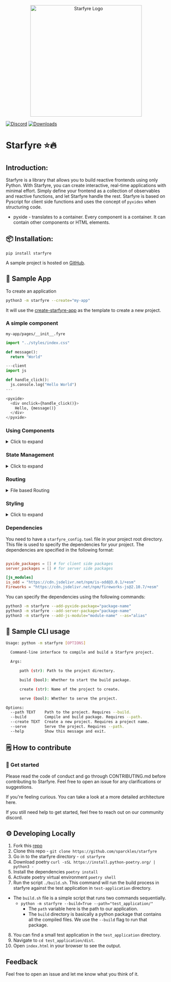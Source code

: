<p align="center">
  <img alt="Starfyre Logo" src="https://user-images.githubusercontent.com/29942790/221331176-609e156a-3896-4c1a-9386-7bf595dfb879.png" width="350" />
</p>

[![Discord](https://img.shields.io/discord/1080951642070978651?label=discord&logo=discord&logoColor=white&style=for-the-badge&color=blue)](https://discord.gg/ThQcpvJMZ6)
[![Downloads](https://static.pepy.tech/badge/starfyre)](https://pepy.tech/project/starfyre)


# Starfyre ⭐🔥

## Introduction:

Starfyre is a library that allows you to build reactive frontends using only Python. With Starfyre, you can create interactive, real-time applications with minimal effort. Simply define your frontend as a collection of observables and reactive functions, and let Starfyre handle the rest. Starfyre is based on Pyscript for client side functions and uses the concept of `pyxides` when structuring code.

- pyxide - translates to a container. Every component is a container. It can contain other components or HTML elements.




## 📦 Installation:

```
pip install starfyre
```

A sample project is hosted on [GitHub](https://github.com/sansyrox/first-starfyre-app/).

## 🚀 Sample App

To create an application

```bash
python3 -m starfyre --create="my-app"
```

It will use the [create-starfyre-app](https://github.com/sparckles/create-starfyre-app) as the template to create a new project.


### A simple component
`my-app/pages/__init__.fyre`

```python
import "../styles/index.css"

def message():
  return "World"

---client
import js

def handle_click():
  js.console.log("Hello World")
---

<pyxide>
  <div onclick={handle_click()}>
    Hello, {message()}
  </div>
</pyxide>

```

### Using Components
<details>
<summary>Click to expand</summary>

`my-app/pages/__init__.fyre`

```python
import "../styles/index.css"
from @.components.custom_component import custom_component
# @ is the alias for the source directory. e.g. my-app in our case

<pyxide>
 <custom_component></custom_component>
</pyxide>
```

`my-app/src/components/custom_component.fyre`

```python

<pyxide>
  <div> This is a custom component </div>
</pyxide>
```
</details>

### State Management

<details>
<summary>Click to expand</summary>

Signals are super early at this moment. You need to have the word "signal" when declaring a variable. e.g. get_signal, set_signal, use_signal. And use_signal and get_signal can't be evaluated on the client, i.e. can't have `{use_signal()+1}`. This will be fixed with a better serialization.

`my-app/pages/__init__.fyre`

```python

---client

[get_signal, set_signal, use_signal] = create_signal("Hello World")

def handle_click():
  set_signal("Goodbye World")
---

<pyxide>
  <div onclick={handle_click}>
    {use_signal()}
  </div>
</pyxide>

```
</details>

### Routing
<details>
<summary>File based Routing</summary>

Starfyre supports file based routing.

```bash
my-app
├── pages
│   ├── __init__.fyre
│   ├── about.fyre
│   └── nav.fyre
```

</details>

### Styling
<details>
<summary>Click to expand</summary>

Starfyre supports CSS and file based css.

```python
import "../styles/index.css"

<style>
.component {
/* CSS here */
}

</style>

<pyxide>
  <div class="component"> Hello World </div>
</pyxide>
```
</details>

### Dependencies

You need to have a `starfyre_config.toml` file in your project root directory. This file is used to specify the dependencies for your project. The dependencies are specified in the following format:

```toml

pyxide_packages = [] # for client side packages
server_packages = [] # for server side packages

[js_modules]
is_odd = "https://cdn.jsdelivr.net/npm/is-odd@3.0.1/+esm"
Fireworks = "https://cdn.jsdelivr.net/npm/fireworks-js@2.10.7/+esm"
```

You can specify the dependencies using the following commands:

```bash
python3 -m starfyre --add-pyxide-package="package-name"
python3 -m starfyre --add-server-package="package-name"
python3 -m starfyre --add-js-module="module-name" --as="alias"
```


## 🚀 Sample CLI usage

```bash
Usage: python -m starfyre [OPTIONS]

  Command-line interface to compile and build a Starfyre project.

  Args:

      path (str): Path to the project directory.

      build (bool): Whether to start the build package.

      create (str): Name of the project to create.

      serve (bool): Whether to serve the project.

Options:
  --path TEXT    Path to the project. Requires --build.
  --build        Compile and build package. Requires --path.
  --create TEXT  Create a new project. Requires a project name.
  --serve        Serve the project. Requires --path.
  --help         Show this message and exit.
```

## 🗒️ How to contribute

### 🏁 Get started
Please read the code of conduct and go through CONTRIBUTING.md before contributing to Starfyre. Feel free to open an issue for any clarifications or suggestions.

If you're feeling curious. You can take a look at a more detailed architecture here.

If you still need help to get started, feel free to reach out on our community discord.


## ⚙️  Developing Locally

1. Fork this [repo](https://github.com/sparckles/starfyre)
2. Clone this repo - `git clone https://github.com/sparckles/starfyre`
3. Go in to the starfyre directory - `cd starfyre`
4. Download poetry `curl -sSL https://install.python-poetry.org/ | python3 -`
5. Install the dependencies `poetry install`
6. Activate poetry virtual environment `poetry shell`
7. Run the script `./build.sh`. This command will run the build process in starfyre against the test application in `test-application` directory.
  - The `build.sh` file is a simple script that runs two commands sequentially.
    - `python -m starfyre --build=True --path="test_application/"`
        - The `path` variable here is the path to our application.
        - The `build` directory is basically a python package that contains all the compiled files. We use the `--build` flag to run that package.

8. You can find a small test application in the `test_application` directory.
9. Navigate to `cd test_application/dist`.
10. Open `index.html` in your browser to see the output.


## Feedback

Feel free to open an issue and let me know what you think of it. 
